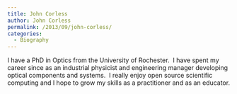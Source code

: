 ```yaml
---
title: John Corless
author: John Corless
permalink: /2013/09/john-corless/
categories:
  - Biography
---
```

I have a PhD in Optics from the University of Rochester.  I have spent my career since as an industrial physicist and engineering manager developing optical components and systems.  I really enjoy open source scientific computing and I hope to grow my skills as a practitioner and as an educator.
